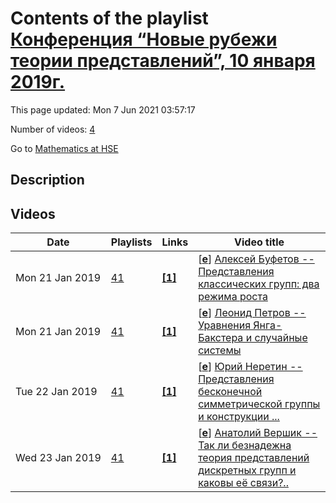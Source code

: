 # Contents of the playlist [Конференция “Новые рубежи теории представлений”, 10 января 2019г.](https://www.youtube.com/playlist?list=PLq3E5oubNNoB2EaaQiSDJk_uVqgQ4GLBE)

This page updated: Mon 7 Jun 2021 03:57:17

Number of videos: [4](#videos)

Go to [Mathematics at HSE](../README.md)

## Description



## Videos

|Date|Playlists|Links|Video title|
|---|---|---|---|
| Mon&nbsp;21&nbsp;Jan&nbsp;2019 | [41](../playlists/41 "Конференция “Новые рубежи теории представлений”, 10 января 2019г.") | [**[1]**](https://crei.skoltech.ru/cas/ru/calendar-ru/conf190108/) | [[**e**](https://studio.youtube.com/video/vlrJq7i5bp0/edit "Edit")] [Алексей Буфетов -- Представления классических групп: два режима роста](https://www.youtube.com/watch?v=vlrJq7i5bp0&list=PLq3E5oubNNoB2EaaQiSDJk_uVqgQ4GLBE "Асимптотическая теория представлений изучает свойства представлений групп растущего размера. Для классических групп выделены два режима роста. Один из них связан с представлениями бесконечномерных групп, в то время как второй связан с комбинаторно-вероятностными моделями замощений. Я расскажу про сходства и различия между этими двумя случаями&#013;&#013;&#013;“Новые рубежи теории представлений”&#013;&#013;Международная конференция посвящена 70-летию профессора Григория Иосифовича Ольшанского&#013;&#013;Сколтех / 8-10 января 2019 г.&#013;&#013;https://crei.skoltech.ru/cas/ru/calendar-ru/conf190108/") |
| Mon&nbsp;21&nbsp;Jan&nbsp;2019 | [41](../playlists/41 "Конференция “Новые рубежи теории представлений”, 10 января 2019г.") | [**[1]**](https://crei.skoltech.ru/cas/ru/calendar-ru/conf190108/) | [[**e**](https://studio.youtube.com/video/nX9KzstdI0k/edit "Edit")] [Леонид Петров -- Уравнения Янга-Бакстера и случайные системы](https://www.youtube.com/watch?v=nX9KzstdI0k&list=PLq3E5oubNNoB2EaaQiSDJk_uVqgQ4GLBE "“Новые рубежи теории представлений”&#013;&#013;Международная конференция посвящена 70-летию профессора Григория Иосифовича Ольшанского&#013;&#013;Сколтех / 8-10 января 2019 г.&#013;&#013;https://crei.skoltech.ru/cas/ru/calendar-ru/conf190108/") |
| Tue&nbsp;22&nbsp;Jan&nbsp;2019 | [41](../playlists/41 "Конференция “Новые рубежи теории представлений”, 10 января 2019г.") | [**[1]**](https://crei.skoltech.ru/cas/ru/calendar-ru/conf190108/) | [[**e**](https://studio.youtube.com/video/d1HTlDAWKbM/edit "Edit")] [Юрий Неретин -- Представления бесконечной симметрической группы и конструкции ...](https://www.youtube.com/watch?v=d1HTlDAWKbM&list=PLq3E5oubNNoB2EaaQiSDJk_uVqgQ4GLBE "Юрий Неретин -- Представления бесконечной симметрической группы и конструкции типа топологических теорий поля&#013;&#013;Пусть S ∞ – группа финитных перестановок натурального ряда. Рассмотрим произведение G = S ∞ х S ∞ х S ∞ трех копий S ∞, рассмотрим ее диагональ K ≅ S ∞. В диагонали рассматривается семейство подгрупп Kα – стабилизаторов точек 1, 2, … , α ∈ N. Берутся множества двойных классов смежности P (α, β) = K α \ G / K β. Оказывается, что существует естественное ассоциативное умножение&#013;P (α, β) х P (β, γ) → P (α, γ),&#013;так что мы получаем структуру категории L. Мы описываем эту категорию в комбинаторных терминах, двойным классам смежности соответствуют триангулированные раскрашенные двумерные поверхности, а умножение похоже на склейку кобордизмов. Более того, любому унитарному представлению группы G канонически соответствует представление категории L, а представлениям категории L соответствуют представления G, непрерывные в некоторой топологии.&#013;Похожие явления возникают для большого класса пар G ⊂ K, связанных с S ∞. В обсуждаемом случае множество P (0, 0) находится в однозначном соответствии с множеством функций Белого, что, впрочем, не имеет объяснений.&#013;&#013;https://crei.skoltech.ru/cas/ru/calendar-ru/conf190108/") |
| Wed&nbsp;23&nbsp;Jan&nbsp;2019 | [41](../playlists/41 "Конференция “Новые рубежи теории представлений”, 10 января 2019г.") | [**[1]**](https://crei.skoltech.ru/cas/ru/calendar-ru/conf190108/) | [[**e**](https://studio.youtube.com/video/eXL6VCoGEb4/edit "Edit")] [Анатолий Вершик -- Так ли безнадежна теория представлений дискретных групп и каковы её связи?..](https://www.youtube.com/watch?v=eXL6VCoGEb4&list=PLq3E5oubNNoB2EaaQiSDJk_uVqgQ4GLBE "Анатолий Вершик -- Так ли безнадежна теория представлений дискретных групп и каковы её связи? Каковы в этом отношении уроки долгого изучения представлений бесконечной симметрической группы?&#013;&#013;Соображения о разложениях фактор-представлений на неприводимые; бернуллиевская версия регулярного представления S Bbb N&#013;&#013;https://crei.skoltech.ru/cas/ru/calendar-ru/conf190108/") |
